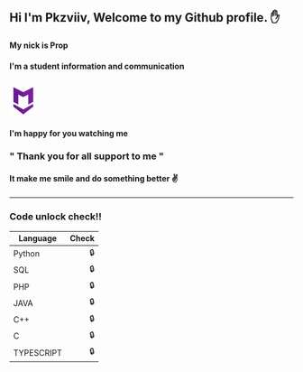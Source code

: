 ## Hi I'm Pkzviiv, Welcome to my Github profile. :hand:

#### My nick is Prop 
#### I'm a student information and communication 
![alt text](https://github.com/adam-p/markdown-here/raw/master/src/common/images/icon48.png "Logo Title Text 1")
---
#### I'm happy for you watching me 

### " Thank you for all support to me "
#### It make me smile and do something better :v:

---

### Code unlock check!!
| Language      |  Check  |
| ------------- |-----:|
| Python     |:lock:|
| SQL        |:lock:|
| PHP        |:lock:|
| JAVA       |:lock:|
| C++        |:lock:|
| C          |:lock:|
| TYPESCRIPT |:lock:|
